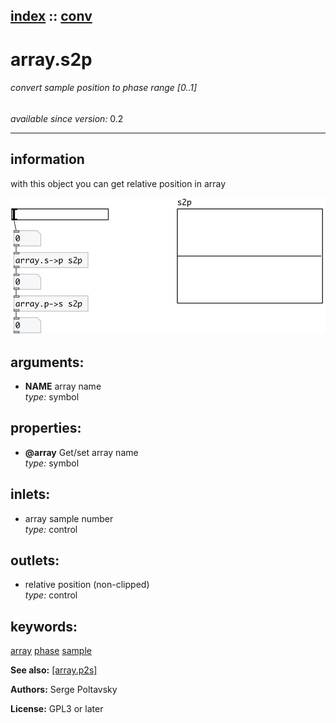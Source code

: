 [index](index.html) :: [conv](category_conv.html)
---

# array.s2p

###### convert sample position to phase range [0..1]

*available since version:* 0.2

---


## information
with this object you can get relative position in array



[![example](../examples/img/array.s2p.jpg)](../examples/pd/array.s2p.pd)



## arguments:

* **NAME**
array name<br>
_type:_ symbol<br>





## properties:

* **@array** 
Get/set array name<br>
_type:_ symbol<br>



## inlets:

* array sample number<br>
_type:_ control



## outlets:

* relative position (non-clipped)<br>
_type:_ control



## keywords:

[array](keywords/array.html)
[phase](keywords/phase.html)
[sample](keywords/sample.html)



**See also:**
[\[array.p2s\]](array.p2s.html)




**Authors:** Serge Poltavsky




**License:** GPL3 or later





